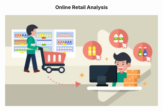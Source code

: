 <h3 style="text-align: center;">Online Retail Analysis
</h3>  
<a href="#"><img src="online-shopping-vs-in-store-shopping-1024x614.jpg" width="700" height="300" alt="descriptive text" /></a>





